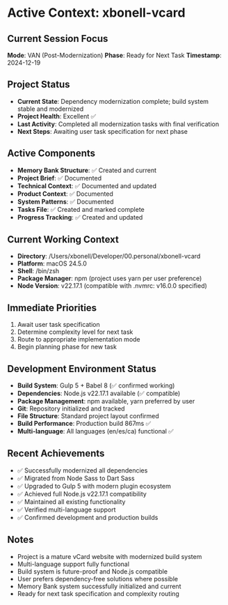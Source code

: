 # Active Context: xbonell-vcard

## Current Session Focus
**Mode**: VAN (Post-Modernization)
**Phase**: Ready for Next Task
**Timestamp**: 2024-12-19

## Project Status
- **Current State**: Dependency modernization complete; build system stable and modernized
- **Project Health**: Excellent ✅
- **Last Activity**: Completed all modernization tasks with final verification
- **Next Steps**: Awaiting user task specification for next phase

## Active Components
- **Memory Bank Structure**: ✅ Created and current
- **Project Brief**: ✅ Documented
- **Technical Context**: ✅ Documented and updated
- **Product Context**: ✅ Documented  
- **System Patterns**: ✅ Documented
- **Tasks File**: ✅ Created and marked complete
- **Progress Tracking**: ✅ Created and updated

## Current Working Context
- **Directory**: /Users/xbonell/Developer/00.personal/xbonell-vcard
- **Platform**: macOS 24.5.0
- **Shell**: /bin/zsh
- **Package Manager**: npm (project uses yarn per user preference)
- **Node Version**: v22.17.1 (compatible with .nvmrc: v16.0.0 specified)

## Immediate Priorities
1. Await user task specification
2. Determine complexity level for next task
3. Route to appropriate implementation mode
4. Begin planning phase for new task

## Development Environment Status
- **Build System**: Gulp 5 + Babel 8 (✅ confirmed working)
- **Dependencies**: Node.js v22.17.1 available (✅ compatible)
- **Package Management**: npm available, yarn preferred by user
- **Git**: Repository initialized and tracked
- **File Structure**: Standard project layout confirmed
- **Build Performance**: Production build 867ms ✅
- **Multi-language**: All languages (en/es/ca) functional ✅

## Recent Achievements
- ✅ Successfully modernized all dependencies
- ✅ Migrated from Node Sass to Dart Sass
- ✅ Upgraded to Gulp 5 with modern plugin ecosystem
- ✅ Achieved full Node.js v22.17.1 compatibility
- ✅ Maintained all existing functionality
- ✅ Verified multi-language support
- ✅ Confirmed development and production builds

## Notes
- Project is a mature vCard website with modernized build system
- Multi-language support fully functional
- Build system is future-proof and Node.js compatible
- User prefers dependency-free solutions where possible
- Memory Bank system successfully initialized and current
- Ready for next task specification and complexity routing
